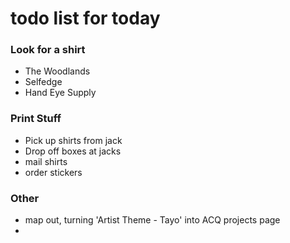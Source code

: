 # todo list for today

### Look for a shirt
- The Woodlands
- Selfedge
- Hand Eye Supply

### Print Stuff
- Pick up shirts from jack
- Drop off boxes at jacks
- mail shirts
- order stickers

### Other
- map out, turning 'Artist Theme - Tayo' into ACQ projects page
- 

